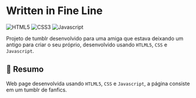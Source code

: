 # Written in Fine Line

![HTML5](https://img.shields.io/badge/HTML5-E34F26?style=for-the-badge&logo=html5&logoColor=white)
![CSS3](https://img.shields.io/badge/CSS3-1572B6?style=for-the-badge&logo=css3&logoColor=white)
![Javascript](https://img.shields.io/badge/JavaScript-F7DF1E?style=for-the-badge&logo=javascript&logoColor=black)


Projeto de tumblr desenvolvido para uma amiga que estava deixando um antigo para criar o seu próprio, desenvolvido usando `HTLML5`, `CSS` e `Javascript`.

## 🧩 Resumo

Web page desenvolvida usando `HTLML5`, `CSS` e `Javascript`, a página consiste em um tumblr de fanfics.

<!-- ## 🖼️ App Screenshots
<table>
  <tr>
    <td><img src="https://i.imgur.com/VfWaJUK.png" width=270 ></td>
    <td><img src="https://i.imgur.com/V1YYRgE.png" width=270 ></td>
    <td><img src="https://i.imgur.com/pgq7fb4.png" width=270 ></td>
    <td><img src="https://i.imgur.com/kmP9Wqw.png" width=270 ></td>
    <td><img src="https://i.imgur.com/whAqOuT.png" width=270 ></td>
  </tr>
 </table>
 -->
